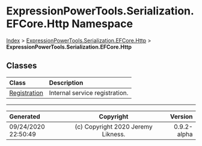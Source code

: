 ﻿# ExpressionPowerTools.Serialization.EFCore.Http Namespace

[Index](../index.md) > [ExpressionPowerTools.Serialization.EFCore.Http](ExpressionPowerTools.Serialization.EFCore.Http.a.md) > **ExpressionPowerTools.Serialization.EFCore.Http**

## Classes

| Class | Description |
| :-- | :-- |
| [Registration](ExpressionPowerTools.Serialization.EFCore.Http.Registration.cs.md) | Internal service registration. |


---

| Generated | Copyright | Version |
| :-- | :-: | --: |
| 09/24/2020 22:50:49 | (c) Copyright 2020 Jeremy Likness. | 0.9.2-alpha |
